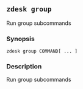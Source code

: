 ## `zdesk group`

Run group subcommands

### Synopsis

    zdesk group COMMAND[ ... ]

### Description

Run group subcommands


